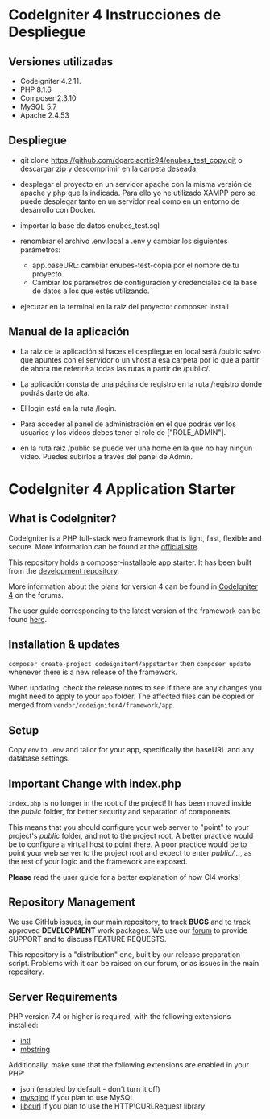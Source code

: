 # CodeIgniter 4 Instrucciones de Despliegue

## Versiones utilizadas

- Codeigniter 4.2.11.
- PHP 8.1.6
- Composer 2.3.10
- MySQL 5.7
- Apache 2.4.53

## Despliegue

- git clone https://github.com/dgarciaortiz94/enubes_test_copy.git o descargar zip y descomprimir en la carpeta deseada.

- desplegar el proyecto en un servidor apache con la misma versión de apache y php que la indicada. Para ello yo he utilizado XAMPP pero se puede desplegar tanto en un servidor real como en un entorno de desarrollo con Docker.

- importar la base de datos enubes_test.sql

- renombrar el archivo .env.local a .env y cambiar los siguientes parámetros:
    - app.baseURL: cambiar enubes-test-copia por el nombre de tu proyecto.
    - Cambiar los parámetros de configuración y credenciales de la base de datos a los que estés utilizando.
    
- ejecutar en la terminal en la raiz del proyecto: composer install


## Manual de la aplicación

- La raiz de la aplicación si haces el despliegue en local será /public salvo que apuntes con el servidor o un vhost a esa carpeta por lo que a partir de ahora me referiré a todas las rutas a partir de /public/.

- La aplicación consta de una página de registro en la ruta /registro donde podrás darte de alta.

- El login está en la ruta /login.

- Para acceder al panel de administración en el que podrás ver los usuarios y los videos debes tener el role de ["ROLE_ADMIN"].

- en la ruta raiz /public se puede ver una home en la que no hay ningún video. Puedes subirlos a través del panel de Admin.





# CodeIgniter 4 Application Starter

## What is CodeIgniter?

CodeIgniter is a PHP full-stack web framework that is light, fast, flexible and secure.
More information can be found at the [official site](https://codeigniter.com).

This repository holds a composer-installable app starter.
It has been built from the
[development repository](https://github.com/codeigniter4/CodeIgniter4).

More information about the plans for version 4 can be found in [CodeIgniter 4](https://forum.codeigniter.com/forumdisplay.php?fid=28) on the forums.

The user guide corresponding to the latest version of the framework can be found
[here](https://codeigniter4.github.io/userguide/).

## Installation & updates

`composer create-project codeigniter4/appstarter` then `composer update` whenever
there is a new release of the framework.

When updating, check the release notes to see if there are any changes you might need to apply
to your `app` folder. The affected files can be copied or merged from
`vendor/codeigniter4/framework/app`.

## Setup

Copy `env` to `.env` and tailor for your app, specifically the baseURL
and any database settings.

## Important Change with index.php

`index.php` is no longer in the root of the project! It has been moved inside the *public* folder,
for better security and separation of components.

This means that you should configure your web server to "point" to your project's *public* folder, and
not to the project root. A better practice would be to configure a virtual host to point there. A poor practice would be to point your web server to the project root and expect to enter *public/...*, as the rest of your logic and the
framework are exposed.

**Please** read the user guide for a better explanation of how CI4 works!

## Repository Management

We use GitHub issues, in our main repository, to track **BUGS** and to track approved **DEVELOPMENT** work packages.
We use our [forum](http://forum.codeigniter.com) to provide SUPPORT and to discuss
FEATURE REQUESTS.

This repository is a "distribution" one, built by our release preparation script.
Problems with it can be raised on our forum, or as issues in the main repository.

## Server Requirements

PHP version 7.4 or higher is required, with the following extensions installed:

- [intl](http://php.net/manual/en/intl.requirements.php)
- [mbstring](http://php.net/manual/en/mbstring.installation.php)

Additionally, make sure that the following extensions are enabled in your PHP:

- json (enabled by default - don't turn it off)
- [mysqlnd](http://php.net/manual/en/mysqlnd.install.php) if you plan to use MySQL
- [libcurl](http://php.net/manual/en/curl.requirements.php) if you plan to use the HTTP\CURLRequest library

